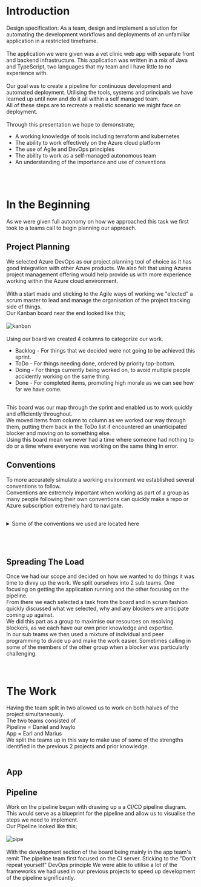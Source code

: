 # **Introduction**
Design specification:
As a team, design and implement a solution for automating the development workflows and deployments of an unfamiliar application in a restricted timeframe.<br/>
<br/>
The application we were given was a vet clinic web app with separate front and backend infrastructure. This application was written in a mix of Java and TypeScript, two languages that my team and I have little to no experience with. <br/>
<br/>
Our goal was to create a pipeline for continuous development and automated deployment. Utilising the tools, systems and principals we have learned up until now and do it all within a self managed team. <br/>
All of these steps are to recreate a realistic scenario we might face on deployment. <br/>
<br/>
Through this presentation we hope to demonstrate;
- A working knowledge of tools including terraform and kubernetes
- The ability to work effectively on the Azure cloud platform
- The use of Agile and DevOps principles
- The ability to work as a self-managed autonomous team
- An understanding of the importance and use of conventions<br/>
<br/>
<br/>

# **In the Beginning**
As we were given full autonomy on how we approached this task we first took to a teams call to begin planning our approach. <br/>

## **Project Planning** <br/>
We selected Azure DevOps as our project planning tool of choice as it has good integration with other Azure products. We also felt that using Azures project management offering would help provide us with more experience working within the Azure cloud environment. <br/>
<br/>
With a start made and sticking to the Agile ways of working we "elected" a scrum master to lead and manage the organisation of the project tracking side of things. <br/>
Our Kanban board near the end looked like this;<br/>
<br/>
![kanban](https://i.imgur.com/UV9EEef.png)
<br/>
<br/>
Using our board we created 4 columns to categorize our work.<br/>
- Backlog - For things that we decided were not going to be achieved this sprint.
- ToDo - For things needing done, ordered by priority top-bottom.
- Doing -  For things currently being worked on, to avoid multiple people accidently working on the same thing. 
- Done - For completed items, promoting high morale as we can see how far we have come. <br/>

<br/>
This board was our map through the sprint and enabled us to work quickly and efficiently throughout.<br/>
We moved items from column to column as we worked our way through them, putting them back in the ToDo list if encountered an unanticipated blocker and moving on to something else.<br/>
Using this board mean we never had a time where someone had nothing to do or a time where everyone was working on the same thing in error. 
<br/>


## **Conventions** <br/>

To more accurately simulate a working environment we established several conventions to follow.<br/>
Conventions are extremely important when working as part of a group as many people following their own conventions can quickly make a repo or Azure subscription extremely hard to navigate.<br/>
<br/>
<details>
  <summary>Some of the conventions we used are located here</summary>
  

**Feature Branch Model** <br/>
Some of the advantages of using this model are:
- readability
- traceability 
- accountability

These qualities are were very useful in our project enabling us to all work from the same codebase and repo without adversely affecting one another's work and when things went wrong it was easy to trace them back to the owner for resolution.<br/>
<br/>

**Pull/Merge Restrictions**<br/>
Similar to the feature branch model, this convention helped avoid broken code being merged into working code. <br/>
When ever we  merged something into dev/main it was streamed on teams to the group so we could very quickly resolve any merge conflicts that might break code someone else was working on. <br/>
<br/>

**Git Branch Naming** <br/>
For branch naming we used; <br/>
feature-branchName<br/>
![featurebranchmodel](https://i.imgur.com/uOhNKJB.png)<br/>
Which enabled at a glance recognition of what was/ has been worked on while also not impeding the used of tabbing to auto complete lines for speed.<br/>
<br/>

**Git Commit Message** <br/>
For adding commits to branches we used; <br/>
 "usersInitials: commit message"<br/>
![commit](https://i.imgur.com/5R4gGgk.png)<br/>
Letting us quickly identify to who created the commit. This allows us to get the person responsible to look into it quickly should an issue arise.

</details>
<br/>
<br/>
<br/>

## **Spreading The Load**
Once we had our scope and decided on how we wanted to do things it was time to divvy up the work. We split ourselves into 2 sub teams. One focusing on getting the application running and the other focusing on the pipeline.<br/>
From there we each selected a task from the board and in scrum fashion quickly discussed what we selected, why and any blockers we anticipate coming up against.<br/>
We did this part as a group to maximise our resources on resolving blockers, as we each have our own prior knowledge and expertise.<br/>
In our sub teams we then used a mixture of individual and peer programming to divide up and make the work easier. Sometimes calling in some of the members of the other group when a blocker was particularly challenging.
<br/>
<br/>
<br/>

# **The Work**
Having the team split in two allowed us to work on both halves of the project simultaneously.<br/>
The two teams consisted of <br/>
Pipeline = Daniel and Ivaylo <br/>
App = Earl and Marius <br/>
We split the teams up in this way to make use of some of the strengths identified in the previous 2 projects and prior knowledge.
<br/>
<br/>

## **App** <br/>


## **Pipeline** <br/>
Work on the pipeline began with drawing up a a CI/CD pipeline diagram. This would serve as a blueprint for the pipeline and allow us to visualise the steps we need to implement.  <br/>
Our Pipeline looked like this; <br/>
<br/>
![pipe](https://imgur.com/kG9eXl5.png)
<br/>
<br/>
With the development section of the board being mainly in the app team's remit The pipeline team first focused on the CI server.
Sticking to the "Don't repeat yourself" DevOps principle We were able to utilise a lot of the frameworks we had used in our previous projects to speed up development of the pipeline significantly. 
